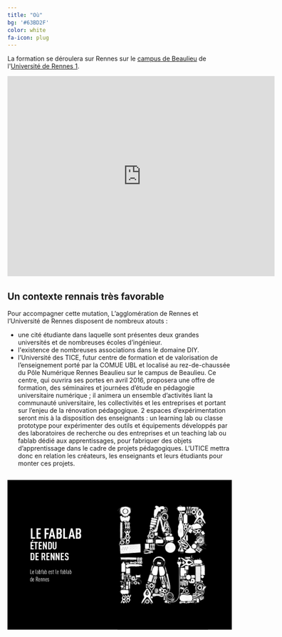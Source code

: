 ```yaml
---
title: "Où"
bg: '#63BD2F'
color: white
fa-icon: plug
---
```

La formation se déroulera sur Rennes sur le [campus de Beaulieu](https://goo.gl/maps/2RzZzaMcVhz) de l'[Université de Rennes 1](https://www.univ-rennes1.fr/).
<center>
<iframe src="https://www.google.com/maps/embed?pb=!1m18!1m12!1m3!1d2663.73053823936!2d-1.6409106865178071!3d48.1154335792216!2m3!1f0!2f0!3f0!3m2!1i1024!2i768!4f13.1!3m3!1m2!1s0x480edee4490f4333%3A0x3c4238e97734ee99!2sISTIC!5e0!3m2!1sfr!2sfr!4v1459425562960" width="600" height="450" frameborder="0" style="border:0" allowfullscreen></iframe>
</center>

## Un contexte rennais très favorable

Pour accompagner cette mutation, L’agglomération de Rennes et l’Université de Rennes disposent de nombreux atouts :

- une cité étudiante dans laquelle sont présentes deux grandes universités et de nombreuses écoles d’ingénieur.
- l'existence de nombreuses associations dans le domaine DIY.
- l’Université des TICE, futur centre de formation et de valorisation de l’enseignement porté par la COMUE UBL et localisé au rez-de-chaussée du Pôle Numérique Rennes Beaulieu sur le campus de Beaulieu. Ce centre, qui ouvrira ses portes en avril 2016, proposera une offre de formation, des séminaires et journées d’étude en pédagogie universitaire numérique ; il animera un ensemble d’activités liant la communauté universitaire, les collectivités et les entreprises et portant sur l’enjeu de la rénovation pédagogique. 2 espaces d’expérimentation seront mis à la disposition des enseignants : un learning lab ou classe prototype pour expérimenter des outils et équipements développés par des
laboratoires de recherche ou des entreprises et un teaching lab ou fablab dédié aux apprentissages, pour fabriquer des objets d’apprentissage dans le cadre de projets pédagogiques. L’UTICE mettra donc en relation les créateurs, les enseignants et leurs étudiants pour monter ces projets.

## [![image](../img/fablabrennesmtropolemetronum2015-1-638.jpg)](http://www.labfab.fr/)
